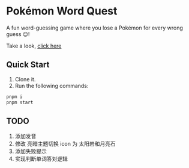 # Pokémon Word Quest

A fun word-guessing game where you lose a Pokémon for every wrong guess 😉!

Take a look, [click here](https://pokemon-word-quest.vercel.app/)

## Quick Start

1. Clone it.
2. Run the following commands:

```bash
pnpm i
pnpm start
```

## TODO

1. 添加发音
2. 修改 亮暗主题切换 icon 为 太阳岩和月亮石
3. 添加失败提示
4. 实现判断单词答对逻辑
